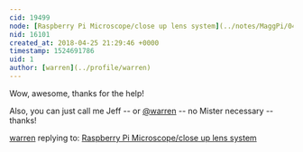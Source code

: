 ```yaml
---
cid: 19499
node: [Raspberry Pi Microscope/close up lens system](../notes/MaggPi/04-08-2018/raspberry-pi-microscope-close-up-lens-system)
nid: 16101
created_at: 2018-04-25 21:29:46 +0000
timestamp: 1524691786
uid: 1
author: [warren](../profile/warren)
---
```


Wow, awesome, thanks for the help! 

Also, you can just call me Jeff -- or [@warren](/profile/warren) -- no Mister necessary -- thanks!

[warren](../profile/warren) replying to: [Raspberry Pi Microscope/close up lens system](../notes/MaggPi/04-08-2018/raspberry-pi-microscope-close-up-lens-system)

